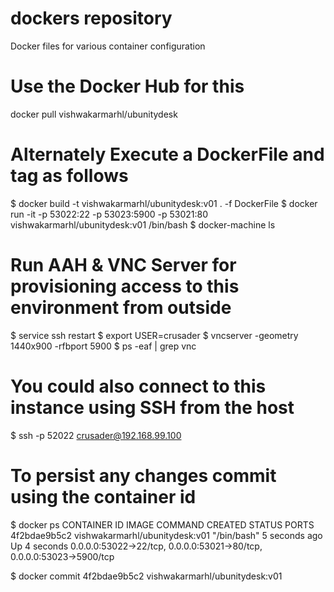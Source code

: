 
# dockers repository
Docker files for various container configuration

# Use the Docker Hub for this
docker pull vishwakarmarhl/ubunitydesk

# Alternately Execute a DockerFile and tag as follows

$ docker build -t vishwakarmarhl/ubunitydesk:v01 . -f DockerFile 
$ docker run -it -p 53022:22 -p 53023:5900 -p 53021:80 vishwakarmarhl/ubunitydesk:v01 /bin/bash
$ docker-machine ls

# Run AAH & VNC Server for provisioning access to this environment from outside
$ service ssh restart
$ export USER=crusader
$ vncserver -geometry 1440x900 -rfbport 5900
$ ps -eaf | grep vnc

# You could also connect to this instance using SSH from the host
$ ssh -p 52022 crusader@192.168.99.100

# To persist any changes commit using the container id
$ docker ps
  CONTAINER ID        IMAGE                            COMMAND             CREATED             STATUS              PORTS
  4f2bdae9b5c2        vishwakarmarhl/ubunitydesk:v01   "/bin/bash"         5 seconds ago       Up 4 seconds        0.0.0.0:53022->22/tcp, 0.0.0.0:53021->80/tcp, 0.0.0.0:53023->5900/tcp

$ docker commit 4f2bdae9b5c2 vishwakarmarhl/ubunitydesk:v01


